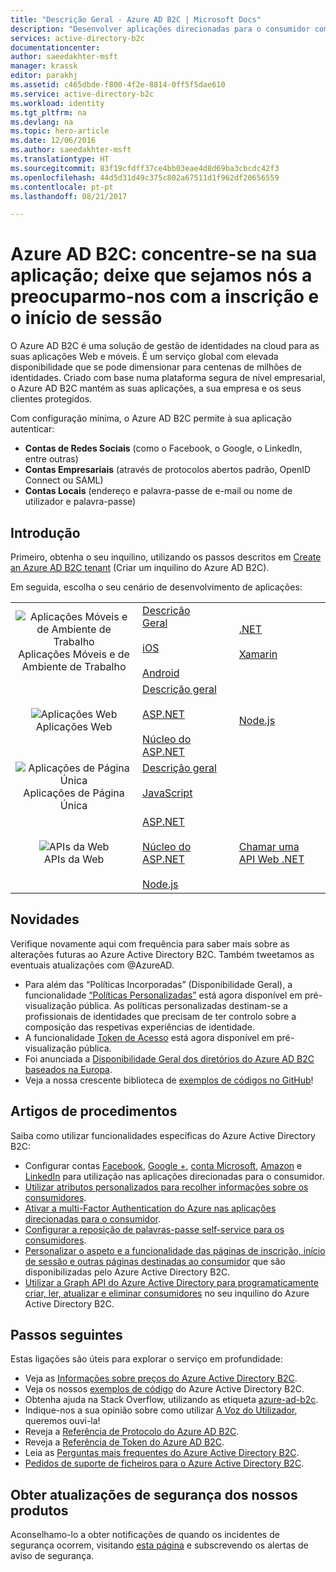 ```yaml
---
title: "Descrição Geral - Azure AD B2C | Microsoft Docs"
description: "Desenvolver aplicações direcionadas para o consumidor com o Azure Active Directory B2C"
services: active-directory-b2c
documentationcenter: 
author: saeedakhter-msft
manager: krassk
editor: parakhj
ms.assetid: c465dbde-f800-4f2e-8814-0ff5f5dae610
ms.service: active-directory-b2c
ms.workload: identity
ms.tgt_pltfrm: na
ms.devlang: na
ms.topic: hero-article
ms.date: 12/06/2016
ms.author: saeedakhter-msft
ms.translationtype: HT
ms.sourcegitcommit: 83f19cfdff37ce4bb03eae4d8d69ba3cbcdc42f3
ms.openlocfilehash: 44d5d31d49c375c802a67511d1f962df20656559
ms.contentlocale: pt-pt
ms.lasthandoff: 08/21/2017

---
```

# <a name="azure-ad-b2c-focus-on-your-app-let-us-worry-about-sign-up-and-sign-in"></a>Azure AD B2C: concentre-se na sua aplicação; deixe que sejamos nós a preocuparmo-nos com a inscrição e o início de sessão

O Azure AD B2C é uma solução de gestão de identidades na cloud para as suas aplicações Web e móveis. É um serviço global com elevada disponibilidade que se pode dimensionar para centenas de milhões de identidades. Criado com base numa plataforma segura de nível empresarial, o Azure AD B2C mantém as suas aplicações, a sua empresa e os seus clientes protegidos.

Com configuração mínima, o Azure AD B2C permite à sua aplicação autenticar:

* **Contas de Redes Sociais** (como o Facebook, o Google, o LinkedIn, entre outras)
* **Contas Empresariais** (através de protocolos abertos padrão, OpenID Connect ou SAML)
* **Contas Locais** (endereço e palavra-passe de e-mail ou nome de utilizador e palavra-passe)

## <a name="get-started"></a>Introdução

Primeiro, obtenha o seu inquilino, utilizando os passos descritos em [Create an Azure AD B2C tenant](active-directory-b2c-get-started.md) (Criar um inquilino do Azure AD B2C).

Em seguida, escolha o seu cenário de desenvolvimento de aplicações:

|  |  |  |  |
| --- | --- | --- | --- |
| <center>![Aplicações Móveis e de Ambiente de Trabalho](../active-directory/develop/media/active-directory-developers-guide/NativeApp_Icon.png)<br />Aplicações Móveis e de Ambiente de Trabalho</center> | [Descrição Geral](active-directory-b2c-reference-oauth-code.md)&nbsp;&nbsp;&nbsp;&nbsp;&nbsp;&nbsp;&nbsp;&nbsp;&nbsp;&nbsp;&nbsp;&nbsp;&nbsp;&nbsp;&nbsp;&nbsp;<br /><br />[iOS](https://github.com/Azure-Samples/active-directory-b2c-ios-swift-native-msal)<br /><br />[Android](https://github.com/Azure-Samples/active-directory-b2c-android-native-msal) | [.NET](https://github.com/Azure-Samples/active-directory-b2c-dotnet-desktop)<br /><br />[Xamarin](https://github.com/Azure-Samples/active-directory-b2c-xamarin-native) |  |
| <center>![Aplicações Web](../active-directory/develop/media/active-directory-developers-guide/Web_app.png)<br />Aplicações Web</center> | [Descrição geral](active-directory-b2c-reference-oidc.md)<br /><br />[ASP.NET](active-directory-b2c-devquickstarts-web-dotnet-susi.md)<br /><br />[Núcleo do ASP.NET](https://github.com/Azure-Samples/active-directory-b2c-dotnetcore-webapp) | [Node.js](active-directory-b2c-devquickstarts-web-node.md) |  |
| <center>![Aplicações de Página Única](../active-directory/develop/media/active-directory-developers-guide/SPA.png)<br />Aplicações de Página Única</center> | [Descrição geral](active-directory-b2c-reference-spa.md)<br /><br />[JavaScript](https://github.com/Azure-Samples/active-directory-b2c-javascript-msal-singlepageapp)<br /><br /> |  |  |
| <center>![APIs da Web](../active-directory/develop/media/active-directory-developers-guide/Web_API.png)<br />APIs da Web</center> | [ASP.NET](active-directory-b2c-devquickstarts-api-dotnet.md)<br /><br /> [Núcleo do ASP.NET](https://github.com/Azure-Samples/active-directory-b2c-dotnetcore-webapi)<br /><br /> [Node.js](https://github.com/Azure-Samples/active-directory-b2c-javascript-nodejs-webapi) | [Chamar uma API Web .NET](active-directory-b2c-devquickstarts-web-api-dotnet.md) |

## <a name="whats-new"></a>Novidades

Verifique novamente aqui com frequência para saber mais sobre as alterações futuras ao Azure Active Directory B2C. Também tweetamos as eventuais atualizações com @AzureAD.

* Para além das “Políticas Incorporadas” (Disponibilidade Geral), a funcionalidade [“Políticas Personalizadas”](active-directory-b2c-overview-custom.md) está agora disponível em pré-visualização pública.  As políticas personalizadas destinam-se a profissionais de identidades que precisam de ter controlo sobre a composição das respetivas experiências de identidade.
* A funcionalidade [Token de Acesso](https://azure.microsoft.com/en-us/blog/azure-ad-b2c-access-tokens-now-in-public-preview) está agora disponível em pré-visualização pública.
* Foi anunciada a [Disponibilidade Geral dos diretórios do Azure AD B2C baseados na Europa](https://azure.microsoft.com/en-us/blog/azuread-b2c-ga-eu/).
* Veja a nossa crescente biblioteca de [exemplos de códigos no GitHub](https://github.com/Azure-Samples?q=b2c)!

## <a name="how-to-articles"></a>Artigos de procedimentos

Saiba como utilizar funcionalidades específicas do Azure Active Directory B2C:

* Configurar contas [Facebook](active-directory-b2c-setup-fb-app.md), [Google +](active-directory-b2c-setup-goog-app.md), [conta Microsoft](active-directory-b2c-setup-msa-app.md), [Amazon](active-directory-b2c-setup-amzn-app.md) e [LinkedIn](active-directory-b2c-setup-li-app.md) para utilização nas aplicações direcionadas para o consumidor.
* [Utilizar atributos personalizados para recolher informações sobre os consumidores](active-directory-b2c-reference-custom-attr.md).
* [Ativar a multi-Factor Authentication do Azure nas aplicações direcionadas para o consumidor](active-directory-b2c-reference-mfa.md).
* [Configurar a reposição de palavras-passe self-service para os consumidores](active-directory-b2c-reference-sspr.md).
* [Personalizar o aspeto e a funcionalidade das páginas de inscrição, início de sessão e outras páginas destinadas ao consumidor](active-directory-b2c-reference-ui-customization.md) que são disponibilizadas pelo Azure Active Directory B2C.
* [Utilizar a Graph API do Azure Active Directory para programaticamente criar, ler, atualizar e eliminar consumidores](active-directory-b2c-devquickstarts-graph-dotnet.md) no seu inquilino do Azure Active Directory B2C.

## <a name="next-steps"></a>Passos seguintes

Estas ligações são úteis para explorar o serviço em profundidade:

* Veja as [Informações sobre preços do Azure Active Directory B2C](https://azure.microsoft.com/pricing/details/active-directory-b2c/).
* Veja os nossos [exemplos de código](https://azure.microsoft.com/en-us/resources/samples/?service=active-directory&term=b2c) do Azure Active Directory B2C. 
* Obtenha ajuda na Stack Overflow, utilizando as etiqueta [azure-ad-b2c](http://stackoverflow.com/questions/tagged/azure-ad-b2c).
* Indique-nos a sua opinião sobre como utilizar [A Voz do Utilizador](https://feedback.azure.com/forums/169401-azure-active-directory/category/160596-b2c), queremos ouvi-la!
* Reveja a [Referência de Protocolo do Azure AD B2C](active-directory-b2c-reference-protocols.md).
* Reveja a [Referência de Token do Azure AD B2C](active-directory-b2c-reference-tokens.md).
* Leia as [Perguntas mais frequentes do Azure Active Directory B2C](active-directory-b2c-faqs.md).
* [Pedidos de suporte de ficheiros para o Azure Active Directory B2C](active-directory-b2c-support.md).

## <a name="get-security-updates-for-our-products"></a>Obter atualizações de segurança dos nossos produtos

Aconselhamo-lo a obter notificações de quando os incidentes de segurança ocorrem, visitando [esta página](https://technet.microsoft.com/security/dd252948) e subscrevendo os alertas de aviso de segurança.


